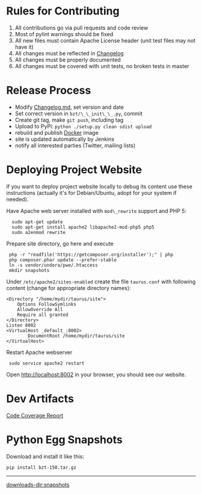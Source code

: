 

# Rules for Contributing
 1. All contributions go via pull requests and code review
 1. Most of pylint warnings should be fixed [](https://scrutinizer-ci.com/g/Blazemeter/taurus/badges/quality-score.png?b=master&ext=.svg)
 1. All new files must contain Apache License header (unit test files may not have it)
 1. All changes must be reflected in [Changelog](Changelog)
 1. All changes must be properly documented 
 1. All changes must be covered with unit tests, no broken tests in master [](https://api.travis-ci.org/Blazemeter/taurus.svg?branch=master&ext=.svg)  [](https://ci.appveyor.com/api/projects/status/github/Blazemeter/taurus?svg=true&ext=.svg) 
 
# Release Process
 - Modify [Changelog.md](Changelog), set version and date
 - Set correct version in `bzt/\_\_init\_\_.py`, commit
 - Create git tag, make `git push`, including tag
 - Upload to PyPi: `python ./setup.py clean sdist upload`
 - rebuild and publish [Docker](Docker) image
 - site is updated automatically by Jenkins
 - notify all interested parties (Twitter, mailing lists)
 
# Deploying Project Website

If you want to deploy project website locally to debug its content use these instructions (actually it's for Debian/Ubuntu, adopt for your system if needed).   

Have Apache web server installed with  `mod\_rewrite` support and PHP 5:
```
  sudo apt-get update
  sudo apt-get install apache2 libapache2-mod-php5 php5
  sudo a2enmod rewrite
```
Prepare site directory, go here and execute
```
 php -r "readfile('https://getcomposer.org/installer');" | php
 php composer.phar update --prefer-stable
 ln -s vendor/undera/pwe/.htaccess 
 mkdir snapshots
``` 
Under `/etc/apache2/sites-enabled` create the file `taurus.conf` with following content (change for appropriate directory names):
```
<Directory "/home/mydir/taurus/site">
    Options FollowSymlinks
    AllowOverride All
    Require all granted
</Directory>
Listen 8002
<VirtualHost _default_:8002>
        DocumentRoot /home/mydir/taurus/site
</VirtualHost>
```
Restart Apache webserver 
```
 sudo service apache2 restart
```
Open [http://localhost:8002](http://localhost:8002) in your browser, you should see our website.

# Dev Artifacts
[Code Coverage Report](/coverage/)

# Python Egg Snapshots

Download and install it like this:
```bash
pip install bzt-150.tar.gz
```

----

<downloads-dir:snapshots>
